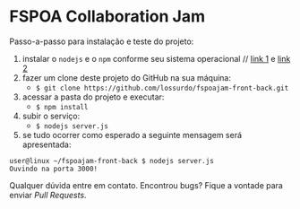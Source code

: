 # FSPOA Collaboration Jam

Passo-a-passo para instalação e teste do projeto:

1. instalar o `nodejs` e o `npm` conforme seu sistema operacional // [link 1](https://nodejs.org) e [link 2](http://blog.npmjs.org/post/85484771375/how-to-install-npm)
2. fazer um clone deste projeto do GitHub na sua máquina:
	- `$ git clone https://github.com/lossurdo/fspoajam-front-back.git`
3. acessar a pasta do projeto e executar:
	- `$ npm install`
4. subir o serviço:
	- `$ nodejs server.js`
5. se tudo ocorrer como esperado a seguinte mensagem será apresentada:
~~~
user@linux ~/fspoajam-front-back $ nodejs server.js 
Ouvindo na porta 3000!
~~~
Qualquer dúvida entre em contato. Encontrou bugs? Fique a vontade para enviar *Pull Requests*.
